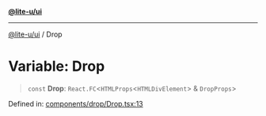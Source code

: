 [**@lite-u/ui**](../README.md)

***

[@lite-u/ui](../README.md) / Drop

# Variable: Drop

> `const` **Drop**: `React.FC`\<`HTMLProps`\<`HTMLDivElement`\> & `DropProps`\>

Defined in: [components/drop/Drop.tsx:13](https://github.com/lite-u/ui/blob/a3383afe980399ed13aacd297829ecf246b98c24/src/components/drop/Drop.tsx#L13)
